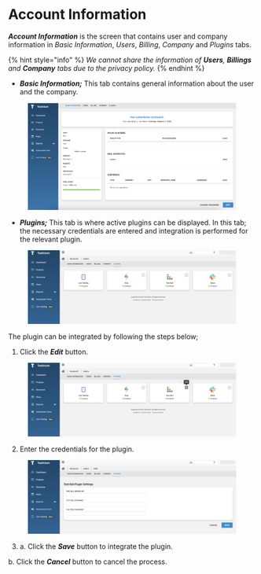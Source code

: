 # Account Information

_**Account Information**_ is the screen that contains user and company information in _Basic Information_, _Users_, _Billing_, _Company_ and _Plugins_ tabs.

{% hint style="info" %}
_We cannot share the information of **Users**, **Billings** and **Company** tabs due to the privacy policy._
{% endhint %}

* _**Basic Information;**_ This tab contains general information about the user and the company.

<figure><img src="../../.gitbook/assets/Screenshot 2025-02-09 at 16.46.10.png" alt=""><figcaption></figcaption></figure>

* _**Plugins;**_ This tab is where active plugins can be displayed. In this tab; the necessary credentials are entered and integration is performed for the relevant plugin.

<figure><img src="../../.gitbook/assets/Screenshot 2025-02-11 at 08.11.04.png" alt=""><figcaption></figcaption></figure>

The plugin can be integrated by following the steps below;

1. Click the _**Edit**_ button.

<figure><img src="../../.gitbook/assets/Screenshot 2025-02-11 at 08.12.55.png" alt=""><figcaption></figcaption></figure>

2. Enter the credentials for the plugin.

<figure><img src="../../.gitbook/assets/Screenshot 2025-02-11 at 08.14.21 (1).png" alt=""><figcaption></figcaption></figure>

3. a. Click the  _**Save**_ button to integrate the plugin.

&#x20;     b. Click the  _**Cancel**_ button to cancel the process.

